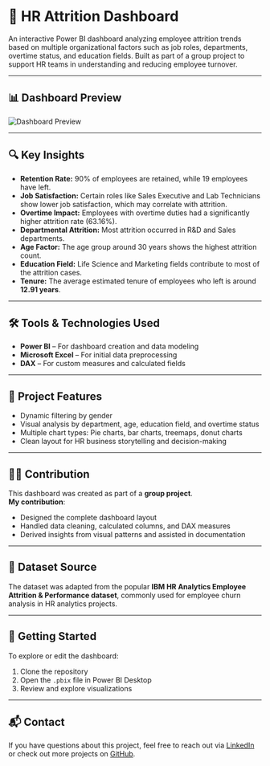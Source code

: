 # 👥 HR Attrition Dashboard

An interactive Power BI dashboard analyzing employee attrition trends based on multiple organizational factors such as job roles, departments, overtime status, and education fields. Built as part of a group project to support HR teams in understanding and reducing employee turnover.

---

## 📊 Dashboard Preview

![Dashboard Preview](DASHBOARD_PREVIEW.png)

---

## 🔍 Key Insights

- **Retention Rate:** 90% of employees are retained, while 19 employees have left.
- **Job Satisfaction:** Certain roles like Sales Executive and Lab Technicians show lower job satisfaction, which may correlate with attrition.
- **Overtime Impact:** Employees with overtime duties had a significantly higher attrition rate (63.16%).
- **Departmental Attrition:** Most attrition occurred in R&D and Sales departments.
- **Age Factor:** The age group around 30 years shows the highest attrition count.
- **Education Field:** Life Science and Marketing fields contribute to most of the attrition cases.
- **Tenure:** The average estimated tenure of employees who left is around **12.91 years**.

---

## 🛠 Tools & Technologies Used

- **Power BI** – For dashboard creation and data modeling
- **Microsoft Excel** – For initial data preprocessing
- **DAX** – For custom measures and calculated fields

---

## 📁 Project Features

- Dynamic filtering by gender
- Visual analysis by department, age, education field, and overtime status
- Multiple chart types: Pie charts, bar charts, treemaps, donut charts
- Clean layout for HR business storytelling and decision-making

---

## 👩‍💻 Contribution

This dashboard was created as part of a **group project**.  
**My contribution**:  
- Designed the complete dashboard layout  
- Handled data cleaning, calculated columns, and DAX measures  
- Derived insights from visual patterns and assisted in documentation

---

## 📂 Dataset Source

The dataset was adapted from the popular **IBM HR Analytics Employee Attrition & Performance dataset**, commonly used for employee churn analysis in HR analytics projects.

---

## 🚀 Getting Started

To explore or edit the dashboard:

1. Clone the repository
2. Open the `.pbix` file in Power BI Desktop
3. Review and explore visualizations

---

## 📬 Contact

If you have questions about this project, feel free to reach out via [LinkedIn](https://www.linkedin.com/in/bidishapal/) or check out more projects on [GitHub](https://github.com/bidishapal).

